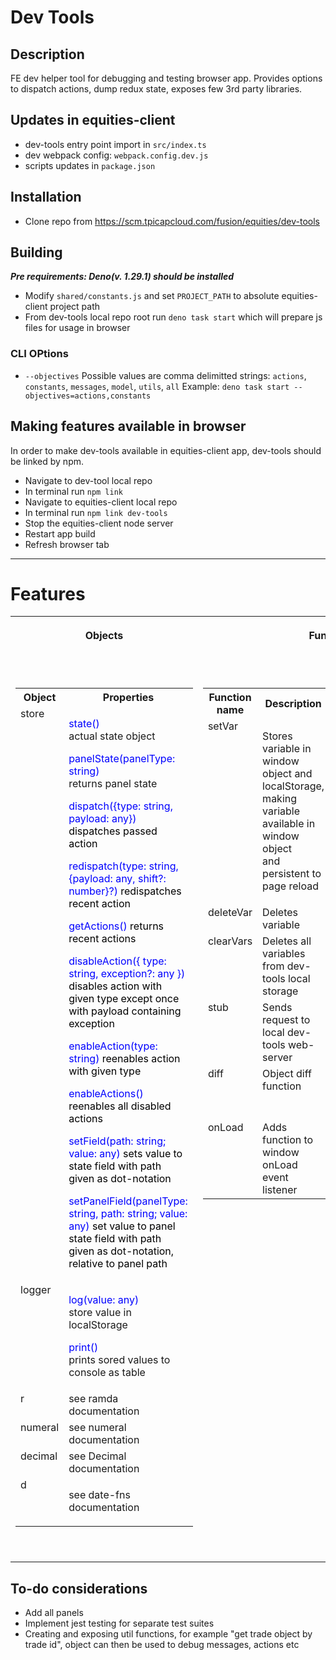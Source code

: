 # Dev Tools



## Description

FE dev helper tool for debugging and testing browser app. Provides options to dispatch actions, dump redux state, exposes few 3rd party libraries.

## Updates in equities-client

- dev-tools entry point import in `src/index.ts`
- dev webpack config: `webpack.config.dev.js`
- scripts updates in `package.json`

## Installation

- Clone repo from https://scm.tpicapcloud.com/fusion/equities/dev-tools

## Building

***Pre requirements: Deno(v. 1.29.1) should be installed***

- Modify `shared/constants.js` and set `PROJECT_PATH` to absolute equities-client project path
- From dev-tools local repo root run `deno task start`
which will prepare js files for usage in browser

### CLI OPtions
-  `--objectives`
Possible values are comma delimitted strings: `actions`, `constants`, `messages`, `model`, `utils`, `all`
Example: `deno task start --objectives=actions,constants`

## Making features available in browser

In order to make dev-tools available in equities-client app, dev-tools should be linked by npm.

- Navigate to dev-tool local repo
- In terminal run `npm link`
- Navigate to equities-client local repo
- In terminal run `npm link dev-tools`
- Stop the equities-client node server
- Restart app build
- Refresh browser tab

***

# Features

<table class="wrapped confluenceTable" data-mce-selected="1">
  <colgroup>
    <col
      data-resize-pixel="402.65625"
      data-resize-percent="36.30804779080252"
      data-offset-left="40.5"
      data-offset-right="443.15625"
      style="width: 500px"
    />
    <col
      data-resize-pixel="706.515625"
      data-resize-percent="63.70745040577096"
      data-offset-left="443.15625"
      data-offset-right="1149.671875"
      style="width: 707px"
    />
  </colgroup>
  <tbody>
    <tr>
      <th class="confluenceTh">Objects</th>
      <th class="confluenceTh"><p>Functions</p></th>
    </tr>
    <tr>
      <td colspan="1" class="confluenceTd">
        <p class="auto-cursor-target"><br /></p>
        <table class="wrapped confluenceTable" style="letter-spacing: 0px">
          <tbody>
            <tr>
              <th class="confluenceTh">Object</th>
              <th class="confluenceTh">Properties</th>
            </tr>
            <tr role="row">
                <td colspan="1" class="confluenceTd">store</td>
                <td colspan="1" class="confluenceTd">
                    <p><span style="color: rgb(0,0,255);">state()</span><br>actual state object</p>
                    <p><span style="color: rgb(0,0,255);">panelState(panelType: string)</span><br>returns panel state</p>
                    <p><span style="color: rgb(0,0,255);">dispatch({type: string, payload: any}) <span style="color: rgb(0,0,0);">dispatches passed action</span></span></p>
                    <p><span style="color: rgb(0,0,255);">redispatch(type: string, {payload: any, shift?: number}?) <span style="color: rgb(0,0,0);">redispatches recent action</span></span></p>
                    <p><span style="color: rgb(0,0,255);">getActions() <span style="color: rgb(0,0,0);">returns recent actions</span></span></p>
                    <p><span style="color: rgb(0,0,255);">disableAction({ type: string, exception?: any }) <span style="color: rgb(0,0,0);">disables action with given type except once with payload containing exception</span></span></p>
                    <p><span style="color: rgb(0,0,255);">enableAction(type: string) <span style="color: rgb(0,0,0);">reenables action with given type</span></span></p>
                    <p><span style="color: rgb(0,0,255);">enableActions() <span style="color: rgb(0,0,0);">reenables all disabled actions</span></span></p>
                    <p><span style="color: rgb(0,0,255);">setField(path: string; value: any) <span style="color: rgb(0,0,0);">sets value to state field with path given as dot-notation</span></span></p>
                    <p><span style="color: rgb(0,0,255);">setPanelField(panelType: string, path: string; value: any) <span style="color: rgb(0,0,0);">set value to panel state field with path given as dot-notation, relative to panel path</span></span></p>
                </td>
            </tr>
            <tr>
                <td>
                    logger
                </td>
                <td>
                    <p><span style="color: rgb(0,0,255);">log(value: any)</span><br>store value in localStorage</p>
                    <p><span style="color: rgb(0,0,255);">print()</span><br>prints sored values to console as table</p>
                </td>
            </tr>
            <tr>
              <td class="confluenceTd">r</td>
              <td class="confluenceTd">see ramda documentation</td>
            </tr>
            <tr>
              <td class="confluenceTd">numeral</td>
              <td class="confluenceTd">see numeral documentation</td>
            </tr>
            <tr>
              <td class="confluenceTd">decimal</td>
              <td class="confluenceTd">see Decimal documentation</td>
            </tr>
            <tr>
              <td class="confluenceTd">d</td>
              <td class="confluenceTd"><p>see date-fns documentation</p></td>
            </tr>
          </tbody>
        </table>
        <p class="auto-cursor-target"><br /></p>
      </td>
      <td colspan="1" class="confluenceTd" valign="top">
        <p class="auto-cursor-target"><br /></p>
        <table class="wrapped confluenceTable">
          <tbody>
            <tr>
              <th class="confluenceTh">Function name</th>
              <th colspan="1" class="confluenceTh">Description</th>
              <th class="confluenceTh">Params</th>
              <th class="confluenceTh">Returns</th>
            </tr>
            <tr>
              <td class="confluenceTd">setVar</td>
              <td colspan="1" class="confluenceTd">
                <p>
                  Stores variable in window object and localStorage,<br />making
                  variable available in window object<br />and persistent to
                  page reload
                </p>
              </td>
              <td class="confluenceTd">
                <p>
                  <span style="color: rgb(0, 0, 255)">varName</span>: string
                </p>
                <p><span style="color: rgb(0, 0, 255)">varValue</span>: any</p>
              </td>
              <td class="confluenceTd">-</td>
            </tr>
            <tr>
              <td class="confluenceTd">deleteVar</td>
              <td colspan="1" class="confluenceTd">Deletes variable</td>
              <td class="confluenceTd">
                <span style="color: rgb(0, 0, 255)">varName</span>: string
              </td>
              <td class="confluenceTd">-</td>
            </tr>
            <tr>
              <td class="confluenceTd">clearVars</td>
              <td colspan="1" class="confluenceTd">
                Deletes all variables from dev-tools local storage
              </td>
              <td class="confluenceTd">-</td>
              <td class="confluenceTd">-</td>
            </tr>
            <tr>
                <td class="confluenceTd">stub</td>
                <td colspan="1" class="confluenceTd">
                    Sends request to local dev-tools web-server
                </td>
                <td class="confluenceTd">
                    <span style="color: rgb(0, 0, 255)">path</span>: string
                </td>
                <td class="confluenceTd">
                    <span style="color: rgb(0, 0, 255)">Promise&lt;any&gt;</span>
                </td>
            </tr>
            <tr>
                <td class="confluenceTd">diff</td>
                <td colspan="1" class="confluenceTd">
                    Object diff function
                </td>
                <td class="confluenceTd">
                    <span style="color: rgb(0, 0, 255)">Object1</span>: any, <span style="color: rgb(0, 0, 255)">Object2</span>: any
                </td>
                <td class="confluenceTd">
                    any
                </td>
            </tr>
            <tr>
                <td class="confluenceTd">onLoad</td>
                <td colspan="1" class="confluenceTd">
                    Adds function to window onLoad event listener
                </td>
                <td class="confluenceTd">
                    <span style="color: rgb(0, 0, 255)">function</span>: string
                </td>
                <td class="confluenceTd">
                    -
                </td>
            </tr>
          </tbody>
        </table>
        <p class="auto-cursor-target"><br /></p>
      </td>
    </tr>
  </tbody>
</table>

<style>
    td {
        vertical-align: top;
    }
</style>


## To-do considerations
- Add all panels
- Implement jest testing for separate test suites
- Creating and exposing util functions, for example "get trade object by trade id", object can then be used to debug messages, actions etc